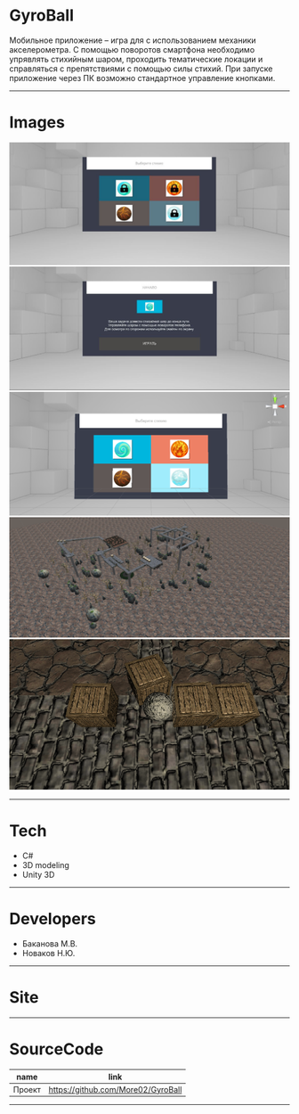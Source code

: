 # GyroBall


Мобильное приложение – игра для с использованием механики акселерометра. С помощью поворотов смартфона необходимо упрявлять стихийным шаром, проходить тематические локации и справляться с препятствиями с помощью силы стихий. При запуске приложение через ПК возможно стандартное управление кнопками.

---

# Images
![](landing/23.JPG)
![](landing/21.JPG)
![](landing/1.png)
![](landing/2.png)
![](landing/3.png)

---

# Tech
* C#
* 3D modeling
* Unity 3D
---
# Developers
* Баканова М.В.
* Новаков Н.Ю.
---
# Site
---
# SourceCode

| name   | link                                  |
| ------ | ------------------------------------- |
| Проект | https://github.com/More02/GyroBall    |
---
